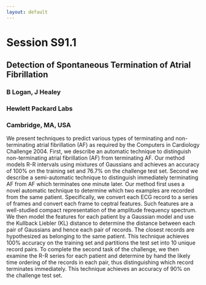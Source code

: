 ```yaml
---
layout: default
---
```


# Session S91.1

## Detection of Spontaneous Termination of Atrial Fibrillation

### B Logan, J Healey

### Hewlett Packard Labs
### Cambridge, MA, USA

We present techniques to predict various types of terminating and
non-terminating atrial fibrillation (AF) as required by the Computers in
Cardiology Challenge 2004. First, we describe an automatic technique to
distinguish non-terminating atrial fibrillation (AF) from terminating AF. Our
method models R-R intervals using mixtures of Gaussians and achieves an
accuracy of 100% on the training set and 76.7% on the challenge test set.
Second we describe a semi-automatic technique to distinguish immediately
terminating AF from AF which terminates one minute later. Our method first uses
a novel automatic technique to determine which two examples are recorded from
the same patient. Specifically, we convert each ECG record to a series of
frames and convert each frame to ceptral features. Such features are a
well-studied compact representation of the amplitude frequency spectrum. We
then model the features for each patient by a Gaussian model and use the
Kullback Liebler (KL) distance to determine the distance between each pair of
Gaussians and hence each pair of records. The closest records are hypothesized
as belonging to the same patient. This technique achieves 100% accuracy on the
training set and partitions the test set into 10 unique record pairs. To
complete the second task of the challenge, we then examine the R-R series for
each patient and determine by hand the likely time ordering of the records in
each pair, thus distinguishing which record terminates immediately. This
technique achieves an accuracy of 90% on the challenge test set. 
